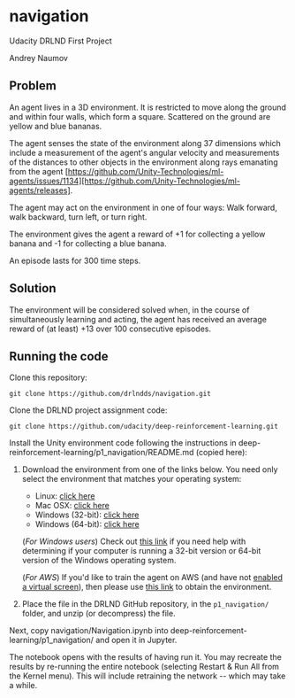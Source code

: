 # navigation
Udacity DRLND First Project

Andrey Naumov


## Problem

An agent lives in a 3D environment.  It is restricted to move along the ground and within four walls, which form a square.  Scattered on the ground are yellow and blue bananas.

The agent senses the state of the environment along 37 dimensions which include a measurement of the agent's angular velocity and measurements of the distances to other objects in the environment along rays emanating from the agent [https://github.com/Unity-Technologies/ml-agents/issues/1134][https://github.com/Unity-Technologies/ml-agents/releases].

The agent may act on the environment in one of four ways: Walk forward, walk backward, turn left, or turn right.

The environment gives the agent a reward of +1 for collecting a yellow banana and -1 for collecting a blue banana.

An episode lasts for 300 time steps.

## Solution

The environment will be considered solved when, in the course of simultaneously learning and acting, the agent has received an average reward of (at least) +13 over 100 consecutive episodes.

## Running the code

Clone this repository:

`git clone https://github.com/drlndds/navigation.git`

Clone the DRLND project assignment code:

`git clone https://github.com/udacity/deep-reinforcement-learning.git`

Install the Unity environment code following the instructions in deep-reinforcement-learning/p1_navigation/README.md (copied here):

1. Download the environment from one of the links below.  You need only select the environment that matches your operating system:
    - Linux: [click here](https://s3-us-west-1.amazonaws.com/udacity-drlnd/P1/Banana/Banana_Linux.zip)
    - Mac OSX: [click here](https://s3-us-west-1.amazonaws.com/udacity-drlnd/P1/Banana/Banana.app.zip)
    - Windows (32-bit): [click here](https://s3-us-west-1.amazonaws.com/udacity-drlnd/P1/Banana/Banana_Windows_x86.zip)
    - Windows (64-bit): [click here](https://s3-us-west-1.amazonaws.com/udacity-drlnd/P1/Banana/Banana_Windows_x86_64.zip)
    
    (_For Windows users_) Check out [this link](https://support.microsoft.com/en-us/help/827218/how-to-determine-whether-a-computer-is-running-a-32-bit-version-or-64) if you need help with determining if your computer is running a 32-bit version or 64-bit version of the Windows operating system.

    (_For AWS_) If you'd like to train the agent on AWS (and have not [enabled a virtual screen](https://github.com/Unity-Technologies/ml-agents/blob/master/docs/Training-on-Amazon-Web-Service.md)), then please use [this link](https://s3-us-west-1.amazonaws.com/udacity-drlnd/P1/Banana/Banana_Linux_NoVis.zip) to obtain the environment.

2. Place the file in the DRLND GitHub repository, in the `p1_navigation/` folder, and unzip (or decompress) the file. 


Next, copy navigation/Navigation.ipynb into deep-reinforcement-learning/p1_navigation/ and open it in Jupyter.

The notebook opens with the results of having run it.  You may recreate the results by re-running the entire notebook (selecting Restart & Run All from the Kernel menu).  This will include retraining the network -- which may take a while.






